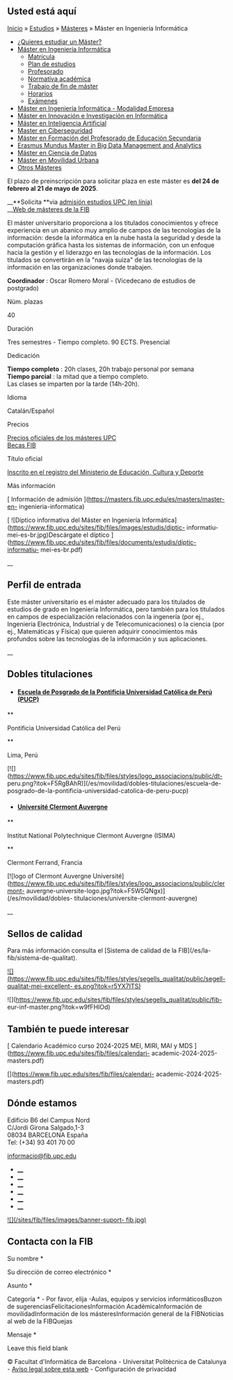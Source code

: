 ## Usted está aquí

[Inicio](/es) » [Estudios](/es/estudios) » [Másteres](/es/estudios/masteres) »
Máster en Ingeniería Informática

  * [¿Quieres estudiar un Máster?](/es/estudios/masteres/quieres-estudiar-un-master)
  * [Máster en Ingeniería Informática](/es/estudios/masteres/master-en-ingenieria-informatica)
    * [Matrícula](/es/estudios/masteres/master-en-ingenieria-informatica/matricula)
    * [Plan de estudios](/es/estudios/masteres/master-en-ingenieria-informatica/plan-de-estudios)
    * [Profesorado](/es/estudios/masteres/master-en-ingenieria-informatica/profesorado)
    * [Normativa académica](/es/estudios/masteres/master-en-ingenieria-informatica/normativa-academica)
    * [Trabajo de fin de máster](/es/estudios/masteres/master-en-ingenieria-informatica/trabajo-de-fin-de-master)
    * [Horarios](/es/estudios/masteres/master-en-ingenieria-informatica/horarios)
    * [Exámenes](/es/estudios/masteres/master-en-ingenieria-informatica/examenes)
  * [Máster en Ingeniería Informática - Modalidad Empresa](/es/estudios/masteres/master-en-ingenieria-informatica-modalidad-empresa)
  * [Máster en Innovación e Investigación en Informática](/es/estudios/masteres/master-en-innovacion-e-investigacion-en-informatica)
  * [Máster en Inteligencia Artificial](/es/estudios/masteres/master-en-inteligencia-artificial)
  * [Master en Ciberseguridad](/es/estudios/masteres/master-en-ciberseguridad)
  * [Máster en Formación del Profesorado de Educación Secundaria](/es/estudios/masteres/master-en-formacion-del-profesorado-de-educacion-secundaria-obligatoria-y-bachillerato-formacion-profesional-y-ensenanza)
  * [Erasmus Mundus Master in Big Data Management and Analytics](/es/estudios/masteres/erasmus-mundus-master-big-data-management-and-analytics)
  * [Máster en Ciencia de Datos](/es/estudios/masteres/master-en-ciencia-de-datos)
  * [Máster en Movilidad Urbana](/es/estudios/masteres/master-en-movilidad-urbana)
  * [Otros Másteres](/es/estudios/masteres/otros-masters)

El plazo de preinscripción para solicitar plaza en este máster es **del 24 de
febrero al 21 de mayo de 2025**.

__**Solicita  **via [admisión estudios UPC (en
línia)](https://www.upc.edu/es/masteres/acceso-y-admision/preinscripcion)  
__[Web de másteres de la FIB](https://masters.fib.upc.edu/es)

El máster universitario proporciona a los titulados conocimientos y ofrece
experiencia en un abanico muy amplio de campos de las tecnologías de la
información: desde la informática en la nube hasta la seguridad y desde la
computación gráfica hasta los sistemas de información, con un enfoque hacia la
gestión y el liderazgo en las tecnologías de la información. Los titulados se
convertirán en la "navaja suiza" de las tecnologías de la información en las
organizaciones donde trabajen.

**Coordinador** : Oscar Romero Moral -  (Vicedecano de estudios de postgrado)

Núm. plazas

40

Duración

Tres semestres - Tiempo completo. 90 ECTS. Presencial

Dedicación

**Tiempo completo** : 20h clases, 20h trabajo personal por semana  
**Tiempo parcial** : la mitad que a tiempo completo.  
Las clases se imparten por la tarde (14h-20h).

Idioma

Catalán/Español

Precios

[Precios oficiales de los másteres
UPC](https://www.upc.edu/es/masteres/precios-y-becas)  
[Becas FIB](https://masters.fib.upc.edu/es/becas)

Título oficial

[ Inscrito en el registro del Ministerio de Educación, Cultura y Deporte
](https://www.educacion.gob.es/ruct/estudio.action?codigoCiclo=SC&codigoTipo=M&CodigoEstudio=4313321)

Más información

[ Información de admisión ](https://masters.fib.upc.edu/es/masters/master-en-
ingenieria-informatica)

[ ![Díptico informativa del Máster en Ingeniería
Informática](https://www.fib.upc.edu/sites/fib/files/images/estudis/diptic-
informatiu-mei-es-br.jpg)Descárgate el díptico
](https://www.fib.upc.edu/sites/fib/files/documents/estudis/diptic-informatiu-
mei-es-br.pdf)

__

## Perfil de entrada

Este máster universitario es el máster adecuado para los titulados de estudios
de grado en Ingeniería Informática, pero también para los titulados en campos
de especialización relacionados con la ingenería (por ej., Ingeniería
Electrónica, Industrial y de Telecomunicaciones) o la ciencia (por ej.,
Matemáticas y Física) que quieren adquirir conocimientos más profundos sobre
las tecnologías de la información y sus aplicaciones.

__

## Dobles titulaciones

  * #### [Escuela de Posgrado de la Pontificia Universidad Católica de Perú (PUCP)](/es/movilidad/dobles-titulaciones/escuela-de-posgrado-de-la-pontificia-universidad-catolica-de-peru-pucp)

**

Pontificia Universidad Católica del Perú

**

Lima, Perú

[![](https://www.fib.upc.edu/sites/fib/files/styles/logo_associacions/public/dt-
peru.png?itok=F5RgBAhR)](/es/movilidad/dobles-titulaciones/escuela-de-
posgrado-de-la-pontificia-universidad-catolica-de-peru-pucp)

  * #### [Université Clermont Auvergne](/es/movilidad/dobles-titulaciones/universite-clermont-auvergne)

**

Institut National Polytechnique Clermont Auvergne (ISIMA)

**

Clermont Ferrand, Francia

[![logo of Clermont Auvergne
Université](https://www.fib.upc.edu/sites/fib/files/styles/logo_associacions/public/clermont-
auvergne-universite-logo.jpg?itok=F5W5QNgx)](/es/movilidad/dobles-
titulaciones/universite-clermont-auvergne)

__

## Sellos de calidad

Para más información consulta el [Sistema de calidad de la FIB](/es/la-
fib/sistema-de-qualitat).

[![](https://www.fib.upc.edu/sites/fib/files/styles/segells_qualitat/public/segell-
qualitat-mei-excellent-
es.png?itok=r5YX7ITS)](https://estudis.aqu.cat/euc/es/Titulacions/Fitxa?titulacioId=10321)

![](https://www.fib.upc.edu/sites/fib/files/styles/segells_qualitat/public/fib-
eur-inf-master.png?itok=w9fFHIOd)

## También te puede interesar

[ Calendario Académico curso 2024-2025 MEI, MIRI, MAI y MDS
](https://www.fib.upc.edu/sites/fib/files/calendari-
academic-2024-2025-masters.pdf)

[](https://www.fib.upc.edu/sites/fib/files/calendari-
academic-2024-2025-masters.pdf)

## Dónde estamos

Edificio B6 del Campus Nord  
C/Jordi Girona Salgado,1-3  
08034 BARCELONA España  
Tel: (+34) 93 401 70 00

[informacio@fib.upc.edu](mailto:informacio@fib.upc.edu)

  * [__](/es/noticies/rss.rss)
  * [__](https://www.facebook.com/fib.upc)
  * [__](https://twitter.com/fib_upc)
  * [__](https://www.flickr.com/photos/fib-upc/albums)
  * [__](https://www.youtube.com/user/mediafib)
  * [__](https://www.instagram.com/fib.upc/)

[![](/sites/fib/files/images/banner-suport-
fib.jpg)](http://suport.fib.upc.edu)

## Contacta con la FIB

Su nombre *

Su dirección de correo electrónico *

Asunto *

Categoría * \- Por favor, elija -Aulas, equipos y servicios informáticosBuzon
de sugerenciasFelicitacionesInformación AcadémicaInformación de
movilidadInformación de los másteresInformación general de la FIBNoticias al
web de la FIBQuejas

Mensaje *

Leave this field blank

© Facultat d'Informàtica de Barcelona - Universitat Politècnica de Catalunya -
[Avíso legal sobre esta web](/es/aviso-legal-sobre-esta-web) \- Configuración
de privacidad

